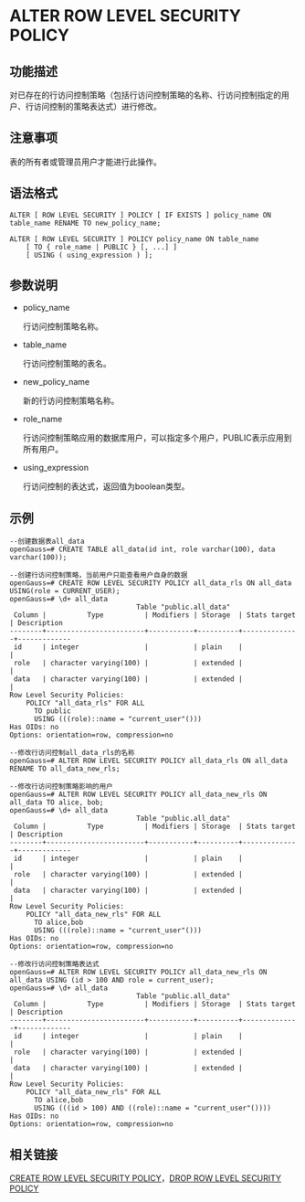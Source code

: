 # ALTER ROW LEVEL SECURITY POLICY

## 功能描述<a name="zh-cn_topic_0283137062_zh-cn_topic_0237122069_section196521854173211"></a>

对已存在的行访问控制策略（包括行访问控制策略的名称、行访问控制指定的用户、行访问控制的策略表达式）进行修改。

## 注意事项<a name="zh-cn_topic_0283137062_zh-cn_topic_0237122069_section12765201893310"></a>

表的所有者或管理员用户才能进行此操作。

## 语法格式<a name="zh-cn_topic_0283137062_zh-cn_topic_0237122069_section16798192723415"></a>

```
ALTER [ ROW LEVEL SECURITY ] POLICY [ IF EXISTS ] policy_name ON table_name RENAME TO new_policy_name;

ALTER [ ROW LEVEL SECURITY ] POLICY policy_name ON table_name
    [ TO { role_name | PUBLIC } [, ...] ]
    [ USING ( using_expression ) ];
```

## 参数说明<a name="zh-cn_topic_0283137062_zh-cn_topic_0237122069_section11851526346"></a>

-   policy\_name

    行访问控制策略名称。

-   table\_name

    行访问控制策略的表名。

-   new\_policy\_name

    新的行访问控制策略名称。

-   role\_name

    行访问控制策略应用的数据库用户，可以指定多个用户，PUBLIC表示应用到所有用户。

-   using\_expression

    行访问控制的表达式，返回值为boolean类型。


## 示例<a name="zh-cn_topic_0283137062_zh-cn_topic_0237122069_section17979101023515"></a>

```
--创建数据表all_data
openGauss=# CREATE TABLE all_data(id int, role varchar(100), data varchar(100));

--创建行访问控制策略，当前用户只能查看用户自身的数据
openGauss=# CREATE ROW LEVEL SECURITY POLICY all_data_rls ON all_data USING(role = CURRENT_USER);
openGauss=# \d+ all_data
                               Table "public.all_data"
 Column |          Type          | Modifiers | Storage  | Stats target | Description
--------+------------------------+-----------+----------+--------------+-------------
 id     | integer                |           | plain    |              |
 role   | character varying(100) |           | extended |              |
 data   | character varying(100) |           | extended |              |
Row Level Security Policies:
    POLICY "all_data_rls" FOR ALL
      TO public
      USING (((role)::name = "current_user"()))
Has OIDs: no
Options: orientation=row, compression=no

--修改行访问控制all_data_rls的名称
openGauss=# ALTER ROW LEVEL SECURITY POLICY all_data_rls ON all_data RENAME TO all_data_new_rls;

--修改行访问控制策略影响的用户
openGauss=# ALTER ROW LEVEL SECURITY POLICY all_data_new_rls ON all_data TO alice, bob;
openGauss=# \d+ all_data
                               Table "public.all_data"
 Column |          Type          | Modifiers | Storage  | Stats target | Description
--------+------------------------+-----------+----------+--------------+-------------
 id     | integer                |           | plain    |              |
 role   | character varying(100) |           | extended |              |
 data   | character varying(100) |           | extended |              |
Row Level Security Policies:
    POLICY "all_data_new_rls" FOR ALL
      TO alice,bob
      USING (((role)::name = "current_user"()))
Has OIDs: no
Options: orientation=row, compression=no

--修改行访问控制策略表达式
openGauss=# ALTER ROW LEVEL SECURITY POLICY all_data_new_rls ON all_data USING (id > 100 AND role = current_user);
openGauss=# \d+ all_data
                               Table "public.all_data"
 Column |          Type          | Modifiers | Storage  | Stats target | Description
--------+------------------------+-----------+----------+--------------+-------------
 id     | integer                |           | plain    |              |
 role   | character varying(100) |           | extended |              |
 data   | character varying(100) |           | extended |              |
Row Level Security Policies:
    POLICY "all_data_new_rls" FOR ALL
      TO alice,bob
      USING (((id > 100) AND ((role)::name = "current_user"())))
Has OIDs: no
Options: orientation=row, compression=no
```

## 相关链接<a name="zh-cn_topic_0283137062_zh-cn_topic_0237122069_section1426016489355"></a>

[CREATE ROW LEVEL SECURITY POLICY](CREATE-ROW-LEVEL-SECURITY-POLICY.md)，[DROP ROW LEVEL SECURITY POLICY](DROP-ROW-LEVEL-SECURITY-POLICY.md)

